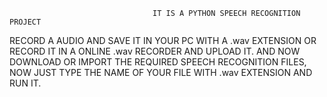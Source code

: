                                     IT IS A PYTHON SPEECH RECOGNITION PROJECT 
RECORD A AUDIO AND SAVE IT IN YOUR PC WITH A .wav EXTENSION OR RECORD IT IN A ONLINE .wav RECORDER AND UPLOAD IT.
AND NOW DOWNLOAD OR IMPORT THE REQUIRED SPEECH RECOGNITION FILES,
NOW JUST TYPE THE NAME OF YOUR FILE WITH .wav EXTENSION AND RUN IT.
